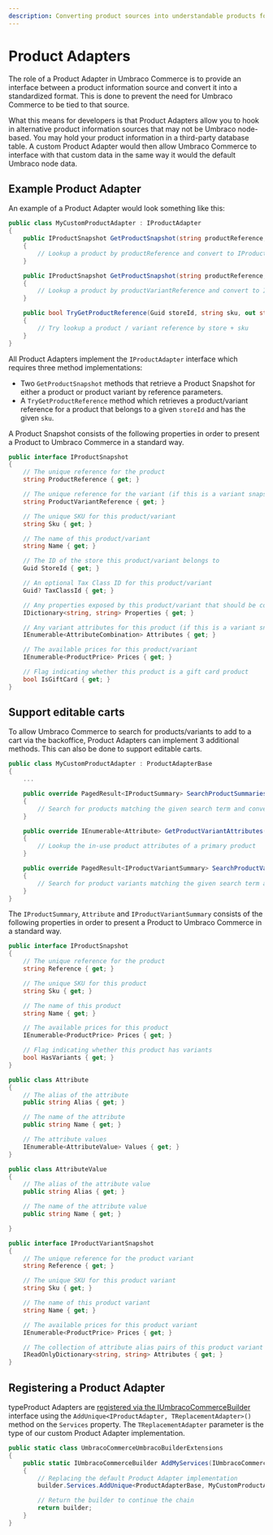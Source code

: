 ```yaml
---
description: Converting product sources into understandable products for Umbraco Commerce.
---
```


# Product Adapters

The role of a Product Adapter in Umbraco Commerce is to provide an interface between a product information source and convert it into a standardized format. This is done to prevent the need for Umbraco Commerce to be tied to that source.

What this means for developers is that Product Adapters allow you to hook in alternative product information sources that may not be Umbraco node-based. You may hold your product information in a third-party database table. A custom Product Adapter would then allow Umbraco Commerce to interface with that custom data in the same way it would the default Umbraco node data.

## Example Product Adapter

An example of a Product Adapter would look something like this:

```csharp
public class MyCustomProductAdapter : IProductAdapter
{
    public IProductSnapshot GetProductSnapshot(string productReference, string languageIsoCode)
    {
        // Lookup a product by productReference and convert to IProductSnapshot
    }

    public IProductSnapshot GetProductSnapshot(string productReference, string productVariantReference, string languageIsoCode)
    {
        // Lookup a product by productVariantReference and convert to IProductSnapshot
    }

    public bool TryGetProductReference(Guid storeId, string sku, out string productReference, out string productVariantReference)
    {
        // Try lookup a product / variant reference by store + sku
    }
}

```

All Product Adapters implement the `IProductAdapter` interface which requires three method implementations:

* Two `GetProductSnapshot` methods that retrieve a Product Snapshot for either a product or product variant by reference parameters.
* A `TryGetProductReference` method which retrieves a product/variant reference for a product that belongs to a given `storeId` and has the given `sku`.

A Product Snapshot consists of the following properties in order to present a Product to Umbraco Commerce in a standard way.

```csharp
public interface IProductSnapshot
{
    // The unique reference for the product
    string ProductReference { get; }

    // The unique reference for the variant (if this is a variant snapshot)
    string ProductVariantReference { get; }

    // The unique SKU for this product/variant
    string Sku { get; }

    // The name of this product/variant
    string Name { get; }

    // The ID of the store this product/variant belongs to
    Guid StoreId { get; }

    // An optional Tax Class ID for this product/variant
    Guid? TaxClassId { get; }

    // Any properties exposed by this product/variant that should be copied to the orderline
    IDictionary<string, string> Properties { get; }

    // Any variant attributes for this product (if this is a variant snapshot)
    IEnumerable<AttributeCombination> Attributes { get; }

    // The available prices for this product/variant
    IEnumerable<ProductPrice> Prices { get; }

    // Flag indicating whether this product is a gift card product
    bool IsGiftCard { get; }
}

```

## Support editable carts

To allow Umbraco Commerce to search for products/variants to add to a cart via the backoffice, Product Adapters can implement 3 additional methods. This can also be done to support editable carts.

```csharp
public class MyCustomProductAdapter : ProductAdapterBase
{
    ... 

    public override PagedResult<IProductSummary> SearchProductSummaries(Guid storeId, string languageIsoCode, string searchTerm, long currentPage = 1, long itemsPerPage = 50)
    {
        // Search for products matching the given search term and convert to a IProductSummary
    }

    public override IEnumerable<Attribute> GetProductVariantAttributes(Guid storeId, string productReference, string languageIsoCode)
    {
        // Lookup the in-use product attributes of a primary product
    }

    public override PagedResult<IProductVariantSummary> SearchProductVariantSummaries(Guid storeId, string productReference, string languageIsoCode, string searchTerm, IDictionary<string, IEnumerable<string>> attributes, long currentPage = 1, long itemsPerPage = 50)
    {
        // Search for product variants matching the given search term and/or the given attributes and convert to a IProductVariantSummary
    }
}

```

The `IProductSummary`, `Attribute` and `IProductVariantSummary` consists of the following properties in order to present a Product to Umbraco Commerce in a standard way.

```csharp
public interface IProductSnapshot
{
    // The unique reference for the product
    string Reference { get; }

    // The unique SKU for this product 
    string Sku { get; }

    // The name of this product 
    string Name { get; }

    // The available prices for this product 
    IEnumerable<ProductPrice> Prices { get; }

    // Flag indicating whether this product has variants
    bool HasVariants { get; }
}

public class Attribute 
{
    // The alias of the attribute
    public string Alias { get; }

    // The name of the attribute
    public string Name { get; }

    // The attribute values
    IEnumerable<AttributeValue> Values { get; }
}

public class AttributeValue
{
    // The alias of the attribute value
    public string Alias { get; }

    // The name of the attribute value
    public string Name { get; }

}

public interface IProductVariantSnapshot
{
    // The unique reference for the product variant
    string Reference { get; }

    // The unique SKU for this product variant
    string Sku { get; }

    // The name of this product variant
    string Name { get; }

    // The available prices for this product variant
    IEnumerable<ProductPrice> Prices { get; }

    // The collection of attribute alias pairs of this product variant
    IReadOnlyDictionary<string, string> Attributes { get; }
}

```

## Registering a Product Adapter

typeProduct Adapters are [registered via the IUmbracoCommerceBuilder](umbraco-commerce-builder.md) interface using the `AddUnique<IProductAdapter, TReplacementAdapter>()` method on the `Services` property. The `TReplacementAdapter` parameter is the type of our custom Product Adapter implementation.

```csharp
public static class UmbracoCommerceUmbracoBuilderExtensions
{
    public static IUmbracoCommerceBuilder AddMyServices(IUmbracoCommerceBuilder builder)
    {
        // Replacing the default Product Adapter implementation
        builder.Services.AddUnique<ProductAdapterBase, MyCustomProductAdapter>();

        // Return the builder to continue the chain
        return builder;
    }
}
```
